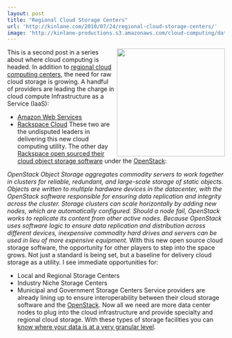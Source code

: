 ```yaml
---
layout: post
title: "Regional Cloud Storage Centers"
url: 'http://kinlane.com/2010/07/24/regional-cloud-storage-centers/'
image: 'http://kinlane-productions.s3.amazonaws.com/cloud-computing/datacenter2.png'
---
```


<img title="Cloud Compute Centers" src="http://kinlane-productions.s3.amazonaws.com/cloud-computing/datacenter2.png" alt="" width="250" align="right" />This is a second post in a series about where cloud computing is headed. In addition to [regional cloud computing centers][1], the need for raw cloud storage is growing. A handful of providers are leading the charge in cloud compute Infrastructure as a Service (IaaS):

  * [Amazon Web Services][2]
  * [Rackspace Cloud][3]
These two are the undisputed leaders in delivering this new cloud computing utility. The other day [Rackspace open sourced their cloud object storage software][4] under the [OpenStack][5]:

_OpenStack Object Storage aggregates commodity servers to work together in clusters for reliable, redundant, and large-scale storage of static objects. Objects are written to multiple hardware devices in the datacenter, with the OpenStack software responsible for ensuring data replication and integrity across the cluster. Storage clusters can scale horizontally by adding new nodes, which are automatically configured. Should a node fail, OpenStack works to replicate its content from other active nodes. Because OpenStack uses software logic to ensure data replication and distribution across different devices, inexpensive commodity hard drives and servers can be used in lieu of more expensive equipment._ With this new open source cloud storage software, the opportunity for other players to step into the space grows. Not just a standard is being set, but a baseline for delivery cloud storage as a utility. I see immediate opportunities for:

  * Local and Regional Storage Centers
  * Industry Niche Storage Centers
  * Municipal and Government Storage Centers
Service providers are already lining up to ensure interoperability between their cloud storage software and the [OpenStack][6]. Now all we need are more data center nodes to plug into the cloud infrastructure and provide specialty and regional cloud storage. With these types of storage facilities you can [know where your data is at a very granular level][7].

   [1]: http://www.kinlane.com/2010/07/regional-cloud-computer-centers/
   [2]: http://aws.amazon.com/
   [3]: http://www.rackspacecloud.com/
   [4]: http://www.kinlane.com/2010/07/openstack-open-source-open-standards-cloud/
   [5]: http://www.openstack.org
   [6]: http://www.openstack.org/
   [7]: http://www.kinlane.com/2010/06/do-you-know-where-your-data-is-in-the-cloud/
